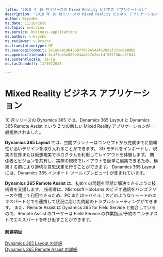 ```yaml
---
title: "2018 年 10 月リリースの Mixed Reality ビジネス アプリケーション"
description: "2018 年 10 月リリースの Mixed Reality ビジネス アプリケーションには、Dynamics 365 Layout と Dynamics 365 Remote Assist が含まれています。"
author: BryceHo
ms.date: 11/28/2018
ms.topic: overview
ms.service: business-applications
ms.author: v-brycho
ms.reviewer: v-brycho
ms.translationtype: HT
ms.sourcegitcommit: ba1e0a919b45697fd78e54e462b89f37cc8880b5
ms.openlocfilehash: 8c47fbe3e829e24ad447e2dcfdf507f8bcc7f041
ms.contentlocale: ja-jp
ms.lasthandoff: 11/30/2018

---
```


# <a name="mixed-reality-business-applications"></a>Mixed Reality ビジネス アプリケーション

10 月リリースの Dynamics 365 では、Dynamics 365 Layout と Dynamics 365 Remote Assist という 2 つの新しい Mixed Reality アプリケーションが一般提供されました。 

**Dynamics 365 Layout** では、空間プランナーはコンセプトから完成までに信頼性が高いデザインを取り入れることができます。 3D モデルをインポートし、現実の世界または仮想現実でホログラムを利用してレイアウトを体験します。 関係者とビジョンを共有し、実際の規模でレイアウトを簡単に編集できるため、構築する前により適切な意思決定を行うことができます。 Dynamics 365 Layout には、Dynamics 365 インポート ツール (プレビュー) が含まれています。 

**Dynamics 365 Remote Assist** は、初めての問題を早期に解決できるように技術者を支援します。 技術者は、Microsoft HoloLens のビデオ通話をハンズフリーの空間上で利用できるため、PC またはモバイル上のどのようなリモートのエキスパートとでも連携して状況に応じた問題のトラブルシューティングができます。 また、Remote Assist は Dynamics 365 for Field Service と統合しているので、Remote Assist のユーザーは Field Service の作業指示/予約のコンテキストでエキスパートを呼び出すことができます。 

#### <a name="see-also"></a>関連項目

[Dynamics 365 Layout の詳細](microsoft-layout/index.md)<br>
[Dynamics 365 Remote Assist の詳細](microsoft-remote-assist/index.md)

